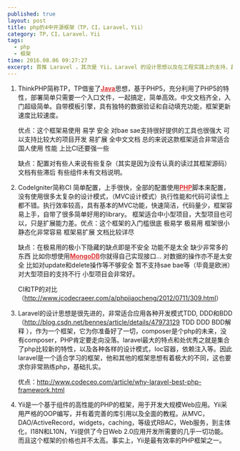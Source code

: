 ```yaml
---
published: true
layout: post
title: php的4中开源框架（TP，CI，Laravel，Yii）
category: TP，CI，Laravel，Yii
tags:
  - php
  - 框架
time: 2016.08.06 09:27:27
excerpt: 首推 Laravel ，其次是 Yii，Laravel 的设计思想以及在工程实践上的支持，超过 ThinkPHP 好几个世代。如果说原生的 PHP 是火枪， ThinkPHP 就是来福枪，Lavavel 则是冲锋枪。你要打猎的话，带把来福枪完全足够了，但是要上战场，非得更自动化的冲锋枪不行。
---
```


<ol>
<li><p>ThinkPHP简称TP，TP借鉴了<a href="http://lib.csdn.net/base/javaee" class="replace_word" title="Java EE知识库" target="_blank" style="color:#df3434; font-weight:bold;">Java</a>思想，基于PHP5，充分利用了PHP5的特性，部署简单只需要一个入口文件，一起搞定，简单高效。中文文档齐全，入门超级简单。自带模板引擎，具有独特的数据验证和自动填充功能，框架更新速度比较速度。</p>

<p>优点：这个框架易使用 易学 安全 对bae sae支持很好提供的工具也很强大 可以支持比较大的项目开发 易扩展 全中文文档 总的来说这款框架适合非常适合国人使用 性能 上比CI还要强一些</p>

<p>缺点：配置对有些人来说有些复杂（其实是因为没有认真的读过其框架源码）文档有些滞后 有些组件未有文档说明。</p></li>
<li><p>CodeIgniter简称CI 简单配置，上手很快，全部的配置使用<a href="http://lib.csdn.net/base/php" class="replace_word" title="PHP知识库" target="_blank" style="color:#df3434; font-weight:bold;">PHP</a>脚本来配置，没有使用很多太复杂的设计模式，（MVC设计模式）执行性能和代码可读性上都不错。执行效率较高，具有基本的MVC功能，快速简洁，代码量少，框架容易上手，自带了很多简单好用的library。 框架适合中小型项目，大型项目也可以，只是扩展能力差。优点：这个框架的入门槛很底 极易学 极易用 框架很小 静态化非常容易 框架易扩展 文档比较详尽</p>

<p>缺点：在极易用的极小下隐藏的缺点即是不安全 功能不是太全 缺少非常多的东西 比如你想使用<a href="http://lib.csdn.net/base/mongodb" class="replace_word" title="MongoDB知识库" target="_blank" style="color:#df3434; font-weight:bold;">MongoDB</a>你就得自己实现接口… 对数据的操作亦不是太安全 比如对update和delete操作等不够安全 暂不支持sae bae等（毕竟是欧洲）对大型项目的支持不行 小型项目会非常好。</p>

<p>CI和TP的对比（<a href="http://www.jcodecraeer.com/a/phpjiaocheng/2012/0711/309.html">http://www.jcodecraeer.com/a/phpjiaocheng/2012/0711/309.html</a>）</p></li>
<li><p>Laravel的设计思想是很先进的，非常适合应用各种开发模式TDD, DDD和BDD（<a href="http://blog.csdn.net/bennes/article/details/47973129">http://blog.csdn.net/bennes/article/details/47973129</a> TDD DDD BDD解释 ），作为一个框架，它为你准备好了一切，composer是个php的未来，没有composer，PHP肯定要走向没落。laravel最大的特点和处优秀之就是集合了php比较新的特性，以及各种各样的设计模式，Ioc容器，依赖注入等。因此laravel是一个适合学习的框架，他和其他的框架思想有着极大的不同，这也要求你非常熟练php，基础扎实。 </p>

<p>优点：<a href="http://www.codeceo.com/article/why-laravel-best-php-framework.html">http://www.codeceo.com/article/why-laravel-best-php-framework.html</a></p></li>
<li><p>Yii是一个基于组件的高性能的PHP的框架，用于开发大规模Web应用。Yii采用严格的OOP编写，并有着完善的库引用以及全面的教程。从MVC，DAO/ActiveRecord，widgets，caching，等级式RBAC，Web服务，到主体化，I18N和L10N，Yii提供了今日Web 2.0应用开发所需要的几乎一切功能。而且这个框架的价格也并不太高。事实上，Yii是最有效率的PHP框架之一。<span id="transmark" style="display: none; width: 0px; height: 0px;"></span></p></li>
</ol>